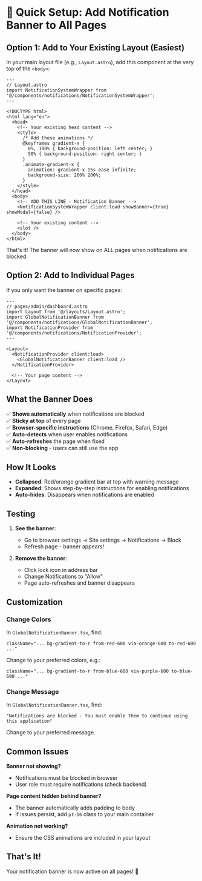 # 🚀 Quick Setup: Add Notification Banner to All Pages

## Option 1: Add to Your Existing Layout (Easiest)

In your main layout file (e.g., `Layout.astro`), add this component at the very top of the `<body>`:

```astro
---
// Layout.astro
import NotificationSystemWrapper from '@/components/notifications/NotificationSystemWrapper';
---

<!DOCTYPE html>
<html lang="en">
  <head>
    <!-- Your existing head content -->
    <style>
      /* Add these animations */
      @keyframes gradient-x {
        0%, 100% { background-position: left center; }
        50% { background-position: right center; }
      }
      .animate-gradient-x {
        animation: gradient-x 15s ease infinite;
        background-size: 200% 200%;
      }
    </style>
  </head>
  <body>
    <!-- ADD THIS LINE - Notification Banner -->
    <NotificationSystemWrapper client:load showBanner={true} showModal={false} />
    
    <!-- Your existing content -->
    <slot />
  </body>
</html>
```

That's it! The banner will now show on ALL pages when notifications are blocked.

## Option 2: Add to Individual Pages

If you only want the banner on specific pages:

```astro
---
// pages/admin/dashboard.astro
import Layout from '@/layouts/Layout.astro';
import GlobalNotificationBanner from '@/components/notifications/GlobalNotificationBanner';
import NotificationProvider from '@/components/notifications/NotificationProvider';
---

<Layout>
  <NotificationProvider client:load>
    <GlobalNotificationBanner client:load />
  </NotificationProvider>
  
  <!-- Your page content -->
</Layout>
```

## What the Banner Does

✅ **Shows automatically** when notifications are blocked  
✅ **Sticky at top** of every page  
✅ **Browser-specific instructions** (Chrome, Firefox, Safari, Edge)  
✅ **Auto-detects** when user enables notifications  
✅ **Auto-refreshes** the page when fixed  
✅ **Non-blocking** - users can still use the app  

## How It Looks

- **Collapsed**: Red/orange gradient bar at top with warning message
- **Expanded**: Shows step-by-step instructions for enabling notifications
- **Auto-hides**: Disappears when notifications are enabled

## Testing

1. **See the banner**: 
   - Go to browser settings → Site settings → Notifications → Block
   - Refresh page - banner appears!

2. **Remove the banner**:
   - Click lock icon in address bar
   - Change Notifications to "Allow"
   - Page auto-refreshes and banner disappears

## Customization

### Change Colors
In `GlobalNotificationBanner.tsx`, find:
```tsx
className="... bg-gradient-to-r from-red-600 via-orange-600 to-red-600 ..."
```
Change to your preferred colors, e.g.:
```tsx
className="... bg-gradient-to-r from-blue-600 via-purple-600 to-blue-600 ..."
```

### Change Message
In `GlobalNotificationBanner.tsx`, find:
```tsx
"Notifications are blocked - You must enable them to continue using this application"
```
Change to your preferred message.

## Common Issues

**Banner not showing?**
- Notifications must be blocked in browser
- User role must require notifications (check backend)

**Page content hidden behind banner?**
- The banner automatically adds padding to body
- If issues persist, add `pt-16` class to your main container

**Animation not working?**
- Ensure the CSS animations are included in your layout

## That's It! 
Your notification banner is now active on all pages! 🎉

